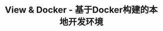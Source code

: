 ---
layout: home
title: View & Docker - 基于Docker构建的本地开发环境

hero:
  image:
    src: /image/hero.svg
    alt: logo
  name: View & Docker
  text: 基于Docker构建的View本地开发环境
  tagline: 速度更快、体验更好、开发更高效。
  actions:
    - theme: brand
      text: 快速开始 ->
      link: /view/
    - theme: alt
      text: 安装Docker
      link: /docker/setup

features:
  - icon: 💯
    title: 环境一致
    details: 参照View生产环境构建，确保开发和生产环境的一致性，支持运行Local/Dev/Dev2/RC/Live的代码。
  - icon: ⚡️
    title: 简洁易用
    details: 无需繁琐的环境配置和安装流程，仅需要几条命令便可轻松搞定。
  - icon: 🏄‍
    title: 轻松扩展
    details: 可集成RabbitMQ/Autotest/WSO2/Solr等开发中常用的第三方服务。
---